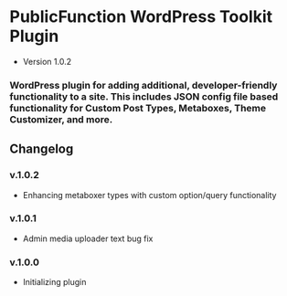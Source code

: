 # PublicFunction WordPress Toolkit Plugin #

 - Version 1.0.2
 
### WordPress plugin for adding additional, developer-friendly functionality to a site. This includes JSON config file based functionality for Custom Post Types, Metaboxes, Theme Customizer, and more. ###

## Changelog ##

### v.1.0.2
- Enhancing metaboxer types with custom option/query functionality

### v.1.0.1
- Admin media uploader text bug fix

### v.1.0.0
- Initializing plugin
